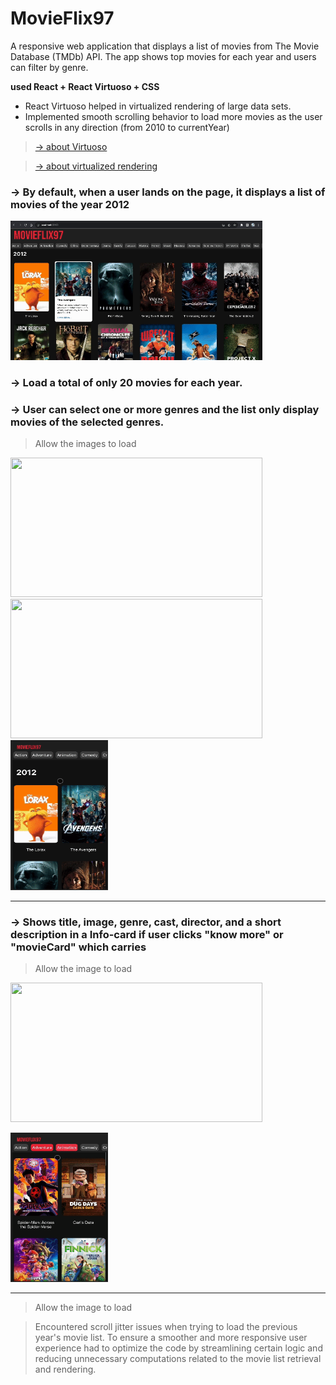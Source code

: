 

# MovieFlix97


A responsive web application that displays a list of movies from The Movie Database (TMDb) API. The app shows top movies for each year and users can filter by genre.

**used React + React Virtuoso + CSS**


- React Virtuoso helped in virtualized rendering of large data sets. 
- Implemented smooth scrolling behavior to load more movies as the user scrolls in any direction (from 2010 to currentYear)

> [→ about Virtuoso](https://virtuoso.dev/)

> [→ about virtualized rendering](https://betterprogramming.pub/virtualized-rendering-from-scratch-in-react-34c2ad482b16)
  
### →  By default, when a user lands on the page, it displays a list of movies of the year 2012

<img src="https://github.com/MNaushad97/movieFlix97/blob/main/web_prevNext_demo.gif" width="403" height="223" />


### →  Load a total of only 20 movies for each year.
### →  User can select one or more genres and the list only display movies of the selected genres.

> Allow the images to load


<img src="https://github.com/MNaushad97/movieFlix97/blob/main/web_genre_demo.gif" width="403" height="223" />
<img src="https://github.com/MNaushad97/movieFlix97/blob/main/web_genre_infiteScroll_demo.gif" width="403" height="223" />
<img src="https://github.com/MNaushad97/movieFlix97/blob/main/mobile_scroll_genre_demo.gif" width="156" height="239.28" />  </span>




-----------------------------------------------------------------------------------------------------------------------------------------------------------

### →  Shows title, image, genre, cast, director, and a short description in a Info-card if user clicks "know more" or "movieCard" which carries 

> Allow the image to load

<img src="https://github.com/MNaushad97/movieFlix97/blob/main/web_infoCard_demo.gif" width="403" height="223" />

<img src="https://github.com/MNaushad97/movieFlix97/blob/main/mobile_infoCard_close.gif" width="156" height="239.28" />  </span>


-----------------------------------------------------------------------------------------------------------------------------------------------------------


> Allow the image to load





> Encountered scroll jitter issues when trying to load the previous year's movie list. To ensure a smoother and more responsive user experience had to optimize the code by streamlining certain logic and reducing unnecessary computations related to the movie list retrieval and rendering. 
